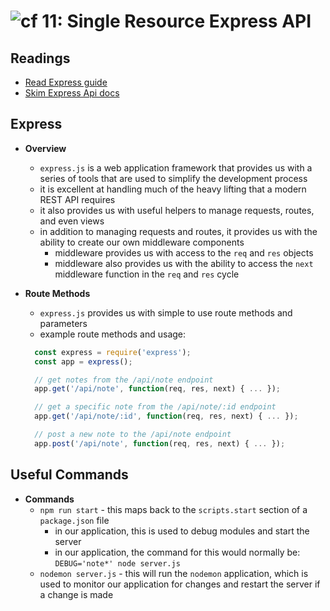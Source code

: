 ![cf](http://i.imgur.com/7v5ASc8.png) 11: Single Resource Express API
=====================================

## Readings
* [Read Express guide](http://expressjs.com/en/guide/routing.html)
* [Skim Express Api docs](http://expressjs.com/en/4x/api.html)

## Express
  * **Overview**
    * `express.js` is a web application framework that provides us with a series of tools that are used to simplify the development process
    * it is excellent at handling much of the heavy lifting that a modern REST API requires
    * it also provides us with useful helpers to manage requests, routes, and even views
    * in addition to managing requests and routes, it provides us with the ability to create our own middleware components
      * middleware provides us with access to the `req` and `res` objects
      * middleware also provides us with the ability to access the `next` middleware function in the `req` and `res` cycle

  * **Route Methods**
    * `express.js` provides us with simple to use route methods and parameters
    * example route methods and usage:
    ```javascript
      const express = require('express');
      const app = express();

      // get notes from the /api/note endpoint
      app.get('/api/note', function(req, res, next) { ... });

      // get a specific note from the /api/note/:id endpoint
      app.get('/api/note/:id', function(req, res, next) { ... });

      // post a new note to the /api/note endpoint
      app.post('/api/note', function(req, res, next) { ... });
    ```

## **Useful Commands**
  * **Commands**
    * `npm run start` - this maps back to the `scripts.start` section of a `package.json` file
      * in our application, this is used to debug modules and start the server
      * in our application, the command for this would normally be: `DEBUG='note*' node server.js`
    * `nodemon server.js` - this will run the `nodemon` application, which is used to monitor our application for changes and restart the server if a change is made
